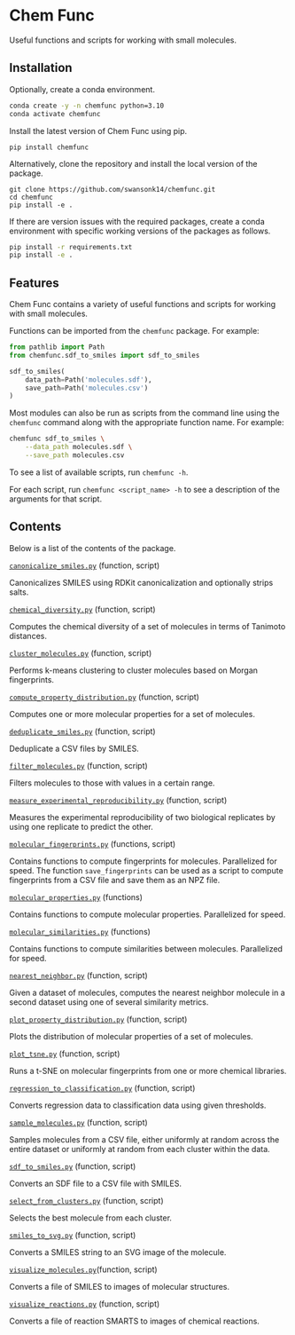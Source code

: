 # Chem Func

Useful functions and scripts for working with small molecules.

## Installation

Optionally, create a conda environment.
```bash
conda create -y -n chemfunc python=3.10
conda activate chemfunc
```

Install the latest version of Chem Func using pip.
```
pip install chemfunc
```

Alternatively, clone the repository and install the local version of the package.
```
git clone https://github.com/swansonk14/chemfunc.git
cd chemfunc
pip install -e .
```

If there are version issues with the required packages, create a conda environment with specific working versions of the packages as follows.
```bash
pip install -r requirements.txt
pip install -e .
```


## Features

Chem Func contains a variety of useful functions and scripts for working with small molecules.

Functions can be imported from the `chemfunc` package. For example:
```python
from pathlib import Path
from chemfunc.sdf_to_smiles import sdf_to_smiles

sdf_to_smiles(
    data_path=Path('molecules.sdf'),
    save_path=Path('molecules.csv')
)
```

Most modules can also be run as scripts from the command line using the `chemfunc` command along with the appropriate function name. For example:
```bash
chemfunc sdf_to_smiles \
    --data_path molecules.sdf \
    --save_path molecules.csv
```

To see a list of available scripts, run `chemfunc -h`.

For each script, run `chemfunc <script_name> -h` to see a description of the arguments for that script.


## Contents

Below is a list of the contents of the package.

[`canonicalize_smiles.py`](https://github.com/swansonk14/chemfunc/blob/main/chemfunc/canonicalize_smiles.py) (function, script)

Canonicalizes SMILES using RDKit canonicalization and optionally strips salts.

[`chemical_diversity.py`](https://github.com/swansonk14/chemfunc/blob/main/chemfunc/chemical_diversity.py) (function, script)

Computes the chemical diversity of a set of molecules in terms of Tanimoto distances.

[`cluster_molecules.py`](https://github.com/swansonk14/chemfunc/blob/main/chemfunc/cluster_molecules.py) (function, script)

Performs k-means clustering to cluster molecules based on Morgan fingerprints.

[`compute_property_distribution.py`](https://github.com/swansonk14/chemfunc/blob/main/chemfunc/compute_property_distribution.py) (function, script)

Computes one or more molecular properties for a set of molecules.

[`deduplicate_smiles.py`](https://github.com/swansonk14/chemfunc/blob/main/chemfunc/deduplicate_smiles.py) (function, script)

Deduplicate a CSV files by SMILES.

[`filter_molecules.py`](https://github.com/swansonk14/chemfunc/blob/main/chemfunc/filter_molecules.py) (function, script)

Filters molecules to those with values in a certain range.

[`measure_experimental_reproducibility.py`](https://github.com/swansonk14/chemfunc/blob/main/chemfunc/measure_experimental_reproducibility.py) (function, script)

Measures the experimental reproducibility of two biological replicates by using one replicate to predict the other.

[`molecular_fingerprints.py`](https://github.com/swansonk14/chemfunc/blob/main/chemfunc/molecular_fingerprints.py) (functions, script)

Contains functions to compute fingerprints for molecules. Parallelized for speed. The function `save_fingerprints` can be used as a script to compute fingerprints from a CSV file and save them as an NPZ file.

[`molecular_properties.py`](https://github.com/swansonk14/chemfunc/blob/main/chemfunc/molecular_properties.py) (functions)

Contains functions to compute molecular properties. Parallelized for speed.

[`molecular_similarities.py`](https://github.com/swansonk14/chemfunc/blob/main/chemfunc/molecular_similarities.py) (functions)

Contains functions to compute similarities between molecules. Parallelized for speed.

[`nearest_neighbor.py`](https://github.com/swansonk14/chemfunc/blob/main/chemfunc/nearest_neighbor.py) (function, script)

Given a dataset of molecules, computes the nearest neighbor molecule in a second dataset using one of several similarity metrics.

[`plot_property_distribution.py`](https://github.com/swansonk14/chemfunc/blob/main/chemfunc/plot_property_distribution.py) (function, script)

Plots the distribution of molecular properties of a set of molecules.

[`plot_tsne.py`](https://github.com/swansonk14/chemfunc/blob/main/chemfunc/plot_tsne.py) (function, script)

Runs a t-SNE on molecular fingerprints from one or more chemical libraries.

[`regression_to_classification.py`](https://github.com/swansonk14/chemfunc/blob/main/chemfunc/regression_to_classification.py) (function, script)

Converts regression data to classification data using given thresholds.

[`sample_molecules.py`](https://github.com/swansonk14/chemfunc/blob/main/chemfunc/sample_molecules.py) (function, script)

Samples molecules from a CSV file, either uniformly at random across the entire dataset or uniformly at random from each cluster within the data.

[`sdf_to_smiles.py`](https://github.com/swansonk14/chemfunc/blob/main/chemfunc/sdf_to_smiles.py) (function, script)

Converts an SDF file to a CSV file with SMILES.

[`select_from_clusters.py`](https://github.com/swansonk14/chemfunc/blob/main/chemfunc/select_from_clusters.py) (function, script)

Selects the best molecule from each cluster.

[`smiles_to_svg.py`](https://github.com/swansonk14/chemfunc/blob/main/chemfunc/smiles_to_svg.py) (function, script)

Converts a SMILES string to an SVG image of the molecule.

[`visualize_molecules.py`](https://github.com/swansonk14/chemfunc/blob/main/chemfunc/visualize_molecules.py)(function, script)

Converts a file of SMILES to images of molecular structures.

[`visualize_reactions.py`](https://github.com/swansonk14/chemfunc/blob/main/chemfunc/visualize_reactions.py) (function, script)

Converts a file of reaction SMARTS to images of chemical reactions.
